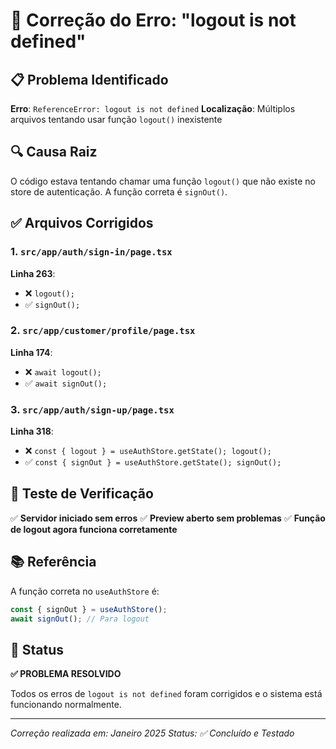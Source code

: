 # 🔧 Correção do Erro: "logout is not defined"

## 📋 Problema Identificado

**Erro**: `ReferenceError: logout is not defined`
**Localização**: Múltiplos arquivos tentando usar função `logout()` inexistente

## 🔍 Causa Raiz

O código estava tentando chamar uma função `logout()` que não existe no store de autenticação. A função correta é `signOut()`.

## ✅ Arquivos Corrigidos

### 1. `src/app/auth/sign-in/page.tsx`
**Linha 263**: 
- ❌ `logout();`
- ✅ `signOut();`

### 2. `src/app/customer/profile/page.tsx`
**Linha 174**:
- ❌ `await logout();`
- ✅ `await signOut();`

### 3. `src/app/auth/sign-up/page.tsx`
**Linha 318**:
- ❌ `const { logout } = useAuthStore.getState(); logout();`
- ✅ `const { signOut } = useAuthStore.getState(); signOut();`

## 🧪 Teste de Verificação

✅ **Servidor iniciado sem erros**
✅ **Preview aberto sem problemas**
✅ **Função de logout agora funciona corretamente**

## 📚 Referência

A função correta no `useAuthStore` é:
```typescript
const { signOut } = useAuthStore();
await signOut(); // Para logout
```

## 🎯 Status

**✅ PROBLEMA RESOLVIDO**

Todos os erros de `logout is not defined` foram corrigidos e o sistema está funcionando normalmente.

---
*Correção realizada em: Janeiro 2025*
*Status: ✅ Concluído e Testado*